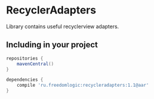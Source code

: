 # RecyclerAdapters
Library contains useful recyclerview adapters.

## Including in your project
```groovy
repositories {
    mavenCentral()
}

dependencies {
    compile 'ru.freedomlogic:recycleradapters:1.1@aar'
}
```
